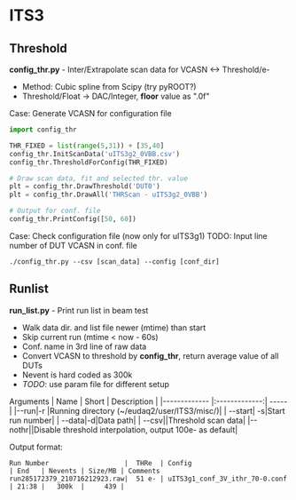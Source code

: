 # ITS3

## Threshold

__config_thr.py__ - Inter/Extrapolate scan data for VCASN <-> Threshold/e-
* Method: Cubic spline from Scipy (try pyROOT?)
* Threshold/Float -> DAC/Integer, __floor__ value as ".0f"

Case: Generate VCASN for configuration file
```python
import config_thr

THR_FIXED = list(range(5,31)) + [35,40]
config_thr.InitScanData('uITS3g2_0VBB.csv')
config_thr.ThresholdForConfig(THR_FIXED)

# Draw scan data, fit and selected thr. value
plt = config_thr.DrawThreshold('DUT0')
plt = config_thr.DrawAll('THRScan - uITS3g2_0VBB')

# Output for conf. file
config_thr.PrintConfig([50, 60])
```

Case: Check configuration file (now only for uITS3g1)
  TODO: Input line number of DUT VCASN in conf. file
```shell
./config_thr.py --csv [scan_data] --config [conf_dir]
```


## Runlist
__run_list.py__ - Print run list in beam test
* Walk data dir. and list file newer (mtime) than start
* Skip current run (mtime < now - 60s)
* Conf. name in 3rd line of raw data
* Convert VCASN to threshold by __config_thr__, return average value of all DUTs
* Nevent is hard coded as 300k
* *TODO*: use param file for different setup

Arguments
| Name        | Short           | Description  |
|------------- |:-------------:| -----|
|--run|-r |Running directory (~/eudaq2/user/ITS3/misc/)|
|	--start| -s|Start run number|
|	--data|-d|Data path|
|	--csv||Threshold scan data|
|--nothr||Disable threshold interpolation, output 100e- as default|

Output format:
```text
Run Number                   |  THRe  | Config                          | End   | Nevents | Size/MB | Comments
run285172379_210716212923.raw|  51 e- | uITS3g1_conf_3V_ithr_70-0.conf  | 21:38 |   300k  |     439 |
```